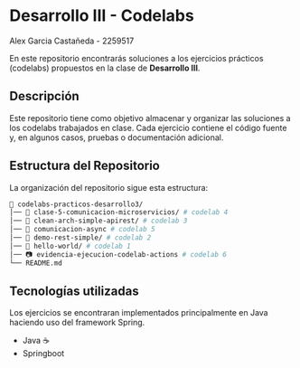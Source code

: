 # Desarrollo III - Codelabs  

Alex Garcia Castañeda - 2259517

En este repositorio encontrarás soluciones a los ejercicios prácticos (codelabs) propuestos en la clase de **Desarrollo III**.  

## Descripción  

Este repositorio tiene como objetivo almacenar y organizar las soluciones a los codelabs trabajados en clase. Cada ejercicio contiene el código fuente y, en algunos casos, pruebas o documentación adicional.  

## Estructura del Repositorio  

La organización del repositorio sigue esta estructura:  

```bash
📂 codelabs-practicos-desarrollo3/
│── 📂 clase-5-comunicacion-microservicios/ # codelab 4
│── 📂 clean-arch-simple-apirest/ # codelab 3
│── 📂 comunicacion-async # codelab 5
│── 📂 demo-rest-simple/ # codelab 2
│── 📂 hello-world/ # codelab 1
│── 📷 evidencia-ejecucion-codelab-actions # codelab 6
└── README.md
```

## Tecnologías utilizadas  

Los ejercicios se encontraran implementados principalmente en Java haciendo uso del framework Spring.

- Java ☕  
- Springboot
